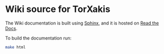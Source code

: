 Wiki source for TorXakis
========================

The Wiki documentation is built
using [Sphinx](http://www.sphinx-doc.org/en/stable/), and it is hosted
on [Read the Docs](http://readthedocs.io).

To build the documentation run:

```sh
make html
```
